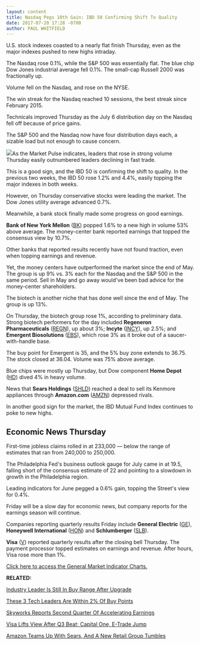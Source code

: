```yaml
---
layout: content
title: Nasdaq Pegs 10th Gain: IBD 50 Confirming Shift To Quality
date: 2017-07-20 17:28 -0700
author: PAUL WHITFIELD
---
```






U.S. stock indexes coasted to a nearly flat finish Thursday, even as the major indexes pushed to new highs intraday.


The Nasdaq rose 0.1%, while the S&P 500 was essentially flat. The blue chip Dow Jones industrial average fell 0.1%. The small-cap Russell 2000 was fractionally up.


Volume fell on the Nasdaq, and rose on the NYSE.


The win streak for the Nasdaq reached 10 sessions, the best streak since February 2015.


Technicals improved Thursday as the July 6 distribution day on the Nasdaq fell off because of price gains.


The S&P 500 and the Nasdaq now have four distribution days each, a sizable load but not enough to cause concern.


![](https://www.investors.com/wp-content/uploads/2017/07/MP072017-153x300.png)As the Market Pulse indicates, leaders that rose in strong volume Thursday easily outnumbered leaders declining in fast trade.


This is a good sign, and the IBD 50 is confirming the shift to quality. In the previous two weeks, the IBD 50 rose 1.2% and 4.4%, easily topping the major indexes in both weeks.


However, on Thursday conservative stocks were leading the market. The Dow Jones utility average advanced 0.7%.


Meanwhile, a bank stock finally made some progress on good earnings.


**Bank of New York Mellon** ([BK](https://research.investors.com/quote.aspx?symbol=BK)) popped 1.6% to a new high in volume 53% above average. The money-center bank reported earnings that topped the consensus view by 10.7%.


Other banks that reported results recently have not found traction, even when topping earnings and revenue.


Yet, the money centers have outperformed the market since the end of May. The group is up 9% vs. 3% each for the Nasdaq and the S&P 500 in the same period. Sell in May and go away would've been bad advice for the money-center shareholders.


The biotech is another niche that has done well since the end of May. The group is up 13%.



On Thursday, the biotech group rose 1%, according to preliminary data. Strong biotech performers for the day included **Regeneron Pharmaceuticals** ([REGN](https://research.investors.com/quote.aspx?symbol=REGN)), up about 3%; **Incyte** ([INCY](https://research.investors.com/quote.aspx?symbol=INCY)), up 2.5%; and **Emergent Biosolutions** ([EBS](https://research.investors.com/quote.aspx?symbol=EBS)), which rose 3% as it broke out of a saucer-with-handle base.


The buy point for Emergent is 35, and the 5% buy zone extends to 36.75. The stock closed at 36.04. Volume was 75% above average.


Blue chips were mostly up Thursday, but Dow component **Home Depot** ([HD](https://research.investors.com/quote.aspx?symbol=HD)) dived 4% in heavy volume.


News that **Sears Holdings** ([SHLD](https://research.investors.com/quote.aspx?symbol=SHLD)) reached a deal to sell its Kenmore appliances through **Amazon.com** ([AMZN](https://research.investors.com/quote.aspx?symbol=AMZN)) depressed rivals.


In another good sign for the market, the IBD Mutual Fund Index continues to poke to new highs.


Economic News Thursday
----------------------


First-time jobless claims rolled in at 233,000 — below the range of estimates that ran from 240,000 to 250,000.


The Philadelphia Fed's business outlook gauge for July came in at 19.5, falling short of the consensus estimate of 22 and pointing to a slowdown in growth in the Philadelphia region.


Leading indicators for June pegged a 0.6% gain, topping the Street's view for 0.4%.


Friday will be a slow day for economic news, but company reports for the earnings season will continue.


Companies reporting quarterly results Friday include **General Electric** ([GE](https://research.investors.com/quote.aspx?symbol=GE)), **Honeywell International** ([HON](https://research.investors.com/quote.aspx?symbol=HON)) and **Schlumberger** ([SLB](https://research.investors.com/quote.aspx?symbol=SLB)).


**Visa** ([V](https://research.investors.com/quote.aspx?symbol=V)) reported quarterly results after the closing bell Thursday. The payment processor topped estimates on earnings and revenue. After hours, Visa rose more than 1%.


[Click here to access the General Market Indicator Charts.](https://www.investors.com/wp-content/uploads/2017/07/IBD2007153136GMI.pdf)


**RELATED:**


[Industry Leader Is Still In Buy Range After Upgrade](https://www.investors.com/stock-lists/stock-spotlight/industry-leader-is-still-in-buy-range-after-analyst-upgrade/)


[These 3 Tech Leaders Are Within 2% Of Buy Points](https://www.investors.com/market-trend/stock-market-today/these-3-tech-leaders-are-within-2-of-buy-points/)


[Skyworks Reports Second Quarter Of Accelerating Earnings](https://www.investors.com/news/technology/apple-supplier-skyworks-nears-buy-point-with-earnings-on-tap/)


[Visa Lifts View After Q3 Beat; Capital One, E-Trade Jump](https://www.investors.com/news/these-2-financials-are-in-buy-range-with-earnings-tonight/)


[Amazon Teams Up With Sears, And A New Retail Group Tumbles](https://www.investors.com/news/sears-soars-on-deal-to-sell-kenmore-appliances-via-amazon/)




